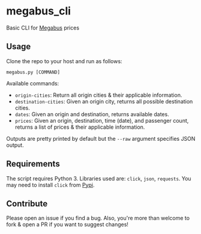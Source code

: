 # megabus_cli
Basic CLI for [Megabus](https://megabus.com/) prices

## Usage 
Clone the repo to your host and run as follows:

```
megabus.py [COMMAND]
```

Available commands:
- `origin-cities`: Return all origin cities & their applicable information.
- `destination-cities`: Given an origin city, returns all possible destination cities. 
- `dates`: Given an origin and destination, returns available dates.
- `prices`: Given an origin, destination, time (date), and passenger count, returns a list of prices & their applicable information. 

Outputs are pretty printed by default but the `--raw` argument specifies JSON output.

## Requirements
The script requires Python 3.  Libraries used are: `click`, `json`, `requests`.
You may need to install `click` from [Pypi](https://pypi.python.org/pypi/click).

## Contribute
Please open an issue if you find a bug. Also, you're more than welcome to fork &
open a PR if you want to suggest changes! 
